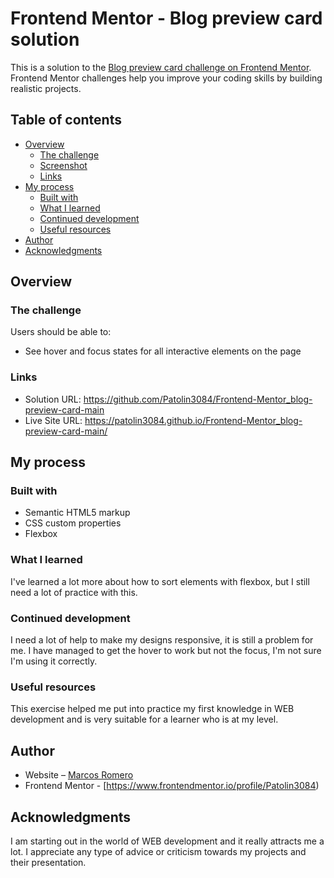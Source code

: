 # Frontend Mentor - Blog preview card solution

This is a solution to the [Blog preview card challenge on Frontend Mentor](https://www.frontendmentor.io/challenges/blog-preview-card-ckPaj01IcS).
Frontend Mentor challenges help you improve your coding skills by building realistic projects. 

## Table of contents

- [Overview](#overview)
  - [The challenge](#the-challenge)
  - [Screenshot](#screenshot)
  - [Links](#links)
- [My process](#my-process)
  - [Built with](#built-with)
  - [What I learned](#what-i-learned)
  - [Continued development](#continued-development)
  - [Useful resources](#useful-resources)
- [Author](#author)
- [Acknowledgments](#acknowledgments)

## Overview

### The challenge

Users should be able to:

- See hover and focus states for all interactive elements on the page

### Links

- Solution URL: https://github.com/Patolin3084/Frontend-Mentor_blog-preview-card-main
- Live Site URL:  https://patolin3084.github.io/Frontend-Mentor_blog-preview-card-main/

## My process

### Built with

- Semantic HTML5 markup
- CSS custom properties
- Flexbox

### What I learned

I've learned a lot more about how to sort elements with flexbox, but I still need a lot of practice with this.

### Continued development

I need a lot of help to make my designs responsive, it is still a problem for me.
I have managed to get the hover to work but not the focus, I'm not sure I'm using it correctly.

### Useful resources

This exercise helped me put into practice my first knowledge in WEB development and is very suitable for a learner who is at my level.

## Author

- Website – [Marcos Romero](https://github.com/Patolin3084)
- Frontend Mentor - [https://www.frontendmentor.io/profile/Patolin3084)

## Acknowledgments

I am starting out in the world of WEB development and it really attracts me a lot. I appreciate any type of advice or criticism towards my projects and their presentation.
